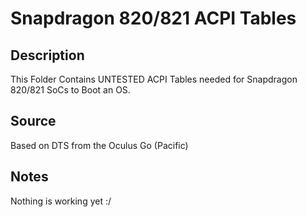 # Snapdragon 820/821 ACPI Tables

## Description

This Folder Contains UNTESTED ACPI Tables needed for Snapdragon 820/821 SoCs to Boot an OS.

## Source

Based on DTS from the Oculus Go (Pacific)

## Notes

Nothing is working yet :/

